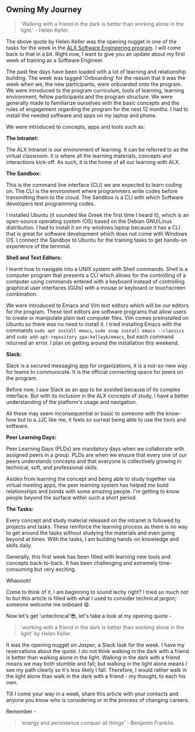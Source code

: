 ## Owning My Journey

> 'Walking with a friend in the dark is better than working alone in the light.' - Helen Keller.



The above quote by Helen Keller was the opening nugget in one of the tasks for the week in the [ALX Software Engineering program](https://www.alxafrica.com/software-engineering-2022). I will come back to that in a bit. Right now, I want to give you an update about my first week of training as a Software Engineer. 

The past few days have been loaded with a lot of learning and relationship building. The week was tagged 'Onboarding' for the reason that it was the week when we, the new participants, were onboarded onto the program. We were introduced to the program curriculum, tools of learning, learning environment, fellow participants and the program structure. We were generally made to familiarize ourselves with the basic concepts and the rules of engagement regarding the program for the next 12 months. I had to install the needed software and apps on my laptop and phone. 

We were introduced to concepts, apps and tools such as:



**The Intranet:**

The ALX Intranet is our environment of learning. It can be referred to as the virtual classroom. it is where all the learning materials, concepts and interactions kick-off. As such, it is the home of all our learning with ALX.

 

**The Sandbox:**

This is the command line interface (CLI) we are expected to learn coding on. The CLI is the environment where programmers write codes before transmitting them to the cloud. The Sandbox is a CLI with which Software developers test programming codes. 

I installed Ubuntu (it sounded like Greek the first time I heard it), which is an open-source operating system (OS) based on the Debian GNU/Linux distribution. I had to install it on my windows laptop because it has a CLI that is great for software development which does not come with Windows OS. I connect the Sandbox to Ubuntu for the training tasks to get hands-on experience of the terminal.  

 

**Shell and Text Editors:** 

I learnt how to navigate into a UNIX system with Shell commands. Shell is a computer program that presents a CLI which allows for the controlling of a computer using commands entered with a keyboard instead of controlling graphical user interfaces (GUIs) with a mouse or keyboard or touchscreen combination.

We were introduced to Emacs and Vim text editors which will be our editors for the program. These text editors are software programs that allow users to create or manipulate plain text computer files.  Vim comes preinstalled on Ubuntu so there was no need to install it. I tried installing Emacs with the commands `sudo apt install emacs`, `sudo snap install emacs --classics` and `sudo add-apt-repository ppa:kelleyk/emacs`, but each command returned an error. I plan on getting around the installation this weekend.



**Slack:**

Slack is a secured messaging app for organizations, it is a not-so-new way for teams to communicate. It is the official connecting space for peers on the program. 

Before now, I saw Slack as an app to be avoided because of its complex interface. But with its inclusion in the ALX concepts of study, I have a better understanding of the platform's usage and navigation. 



All these may seem inconsequential or basic to someone with the know-how but to a JJC like me, it feels so surreal being able to use the tools and software. 



**Peer Learning Days:**

Peer Learning Days (PLDs) are mandatory days when we collaborate with assigned peers in a group. PLDs are when we ensure that every one of our peers understands concepts and that everyone is collectively growing in technical, soft, and professional skills.

Asides from learning the concept and being able to study together via virtual meeting apps, the peer learning system has helped me build relationships and bonds with some amazing people. I'm getting to know people beyond the surface within such a short period.



**The Tasks:** 

Every concept and study material released on the intranet is followed by projects and tasks. These reinforce the learning process as there is no way to get around the tasks without studying the materials and even going beyond at times. With the tasks, I am building hands-on knowledge and skills daily.



Generally, this first week has been filled with learning new tools and concepts back-to-back. It has been challenging and extremely time-consuming but very exciting. 

Whaoooh! 



Come to think of it, I am beginning to sound techy right? I tried so much not to but this article is filled with what I used to consider technical jargon; someone welcome me onboard 😄.



Now let's get 'untechnical'😎, let's take a look at my opening quote - 
> 'working with a friend in the dark is better than working alone in the light' by Helen Keller.

It was the opening nugget on *Jasper*, a Slack task for the week. I have my reservations about the quote.
I do not think walking in the dark with a friend is better than walking alone in the light. Walking in the dark with a friend means we may both stumble and fall; but walking in the light alone means I see my path clearly so it's less likely I fall. Therefore, I would rather walk in the light alone than walk in the dark with a friend - my thought, to each his own. 



Till I come your way in a week, share this article with your contacts and anyone you know who is considering or in the process of changing careers.  

Remember - 
> 'energy and persistence conquer all things' - Benjamin Franklin. 

